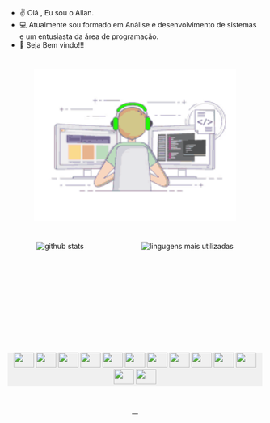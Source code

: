 
### 
 - ✌️ Olá , Eu sou o Allan.
 - 💻 Atualmente sou formado em Análise e desenvolvimento de sistemas e um entusiasta da área de programação.
 - 🫡 Seja Bem vindo!!!

#


<div align="center">
  <img width="400px" height="300px" src=".github/workflows/joy.gif"/> 
</div>

#
<div align="center" style="display: flex; justify-content: space-around">
   <img height="180em" src="https://github-readme-stats.vercel.app/api?username=AllanC12&show_icons=true&theme=dracula" alt="github stats"/>
   <img height="180em" src="https://github-readme-stats.vercel.app/api/top-langs/?username=AllanC12&layout=compact&theme=dracula" alt="lingugens mais utilizadas">
</div>

# 

<div align="center" style="margin-top: 20px; background-color: #f0f0f0;">
   <img height="30" width="40" src="https://cdn.jsdelivr.net/gh/devicons/devicon/icons/react/react-original.svg" />
   <img height="30" width="40" src="https://cdn.jsdelivr.net/gh/devicons/devicon/icons/nodejs/nodejs-original.svg" />
   <img height="30" width="40" src="https://github.com/user-attachments/assets/f0b8e51c-5ae2-4727-8417-916707ce0df8" />
   <img height="30" width="40" src="https://cdn.jsdelivr.net/gh/devicons/devicon/icons/sequelize/sequelize-original.svg" />
   <img height="30" width="40" src="https://cdn.jsdelivr.net/gh/devicons/devicon/icons/mysql/mysql-original.svg" />
   <img height="30" width="40" src="https://cdn.jsdelivr.net/gh/devicons/devicon/icons/javascript/javascript-original.svg" />
   <img height="30" width="40" src="https://cdn.jsdelivr.net/gh/devicons/devicon/icons/typescript/typescript-original.svg" />
   <img height="30" width="40" src="https://cdn.jsdelivr.net/gh/devicons/devicon/icons/csharp/csharp-original.svg" />
   <img height="30" width="40" src="https://github.com/user-attachments/assets/3ce2c152-c5be-4af4-96d0-6b3e199c5a46" />
   <img height="30" width="40" src="https://cdn.jsdelivr.net/gh/devicons/devicon/icons/html5/html5-original.svg" />
   <img height="30" width="40" src="https://cdn.jsdelivr.net/gh/devicons/devicon/icons/css3/css3-original.svg" />
   <img height="30" width="40" src="https://cdn.jsdelivr.net/gh/devicons/devicon/icons/sass/sass-original.svg" />
   <img height="30" width="40" src="https://cdn.jsdelivr.net/gh/devicons/devicon/icons/git/git-original.svg" />
</div>

#

<div align="center">
   <a target="_blank" href="https://linkedin.com/in/allan-cândido-8ba476260">
     <img src="https://img.shields.io/badge/LinkedIn-0077B5?style=for-the-badge&logo=linkedin&logoColor=white" alt=""/>
   </a>
   <a  target="_blank" href="https://wa.me/+5537998287395">
     <img src="https://img.shields.io/badge/WhatsApp-25D366?style=for-the-badge&logo=whatsapp&logoColor=white" alt=""/>
   </a>
   <a  target="_blank" href="https://www.instagram.com/allancandido78/?next=%2F">
     <img src="https://img.shields.io/badge/Instagram-E4405F?style=for-the-badge&logo=instagram&logoColor=white" alt=""/>
   </a>
   <a  target="_blank" href="mailto:allandevfront@gmail.com">
     <img src="https://img.shields.io/badge/Gmail-D14836?style=for-the-badge&logo=gmail&logoColor=white" alt=""/>
   </a>
</div>
